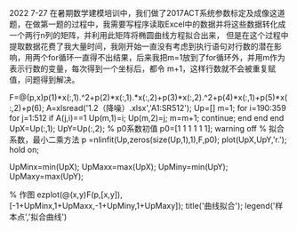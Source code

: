 2022 7-27
在暑期数学建模培训中，我们做了2017ACT系统参数标定及成像这道题，在做第一题的过程中，我需要写程序读取Excel中的数据并将这些数据转化成一个两行n列的矩阵，并利用此矩阵将椭圆曲线方程拟合出来，
但是在这个过程中提取数据花费了我大量时间，我刚开始一直没有考虑到执行语句对行数的潜在影响，用两个for循环一直得不出结果，后来我把m=1放到了for循环外，并用m作为表示行数的变量，每次得到一个坐标后，都令
m+1，这样行数就不会被重复赋值，问题得到解决。



F=@(p,x)p(1)*x(:,1).^2+p(2)*x(:,1).*x(:,2)+p(3)*x(:,2).^2+p(4)*x(:,1)+p(5)*x(:,2)+p(6);
A=xlsread('1.2（降噪）.xlsx','A1:SR512');
Up=[]
m=1;
for i=190:359
    for j=1:512
        if A(j,i)==1
            Up(m,1)=i;
            Up(m,2)=j;
            m=m+1;
            continue;
        end
   end
end
UpX=Up(:,1);
UpY=Up(:,2);
% p0系数初值
p0=[1 1 1 1 1 1];
warning off
% 拟合系数，最小二乘方法
p =nlinfit(Up,zeros(size(Up,1),1),F,p0);
plot(UpX,UpY,'r.');
hold on;
 
UpMinx=min(UpX);
UpMaxx=max(UpX);
UpMiny=min(UpY);
UpMaxy=max(UpY);
 
% 作图
ezplot(@(x,y)F(p,[x,y]),[-1+UpMinx,1+UpMaxx,-1+UpMiny,1+UpMaxy]);
title('曲线拟合');
legend('样本点','拟合曲线')
